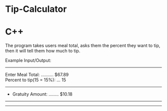 # Tip-Calculator
# C++ 
The program takes users meal total, asks them the percent they want to tip, then it will tell them how much to tip. 


Example Input/Output: 
********************************************                                                               
 Enter Meal Total: .......... $67.89                                                                       
 Percent to tip(15 = 15%): ... 15                                                                          
 - - - - - - - - - - - - - - - - - - -                                                                     
 - Gratuity Amount: ........ $10.18                                                                     
 - - - - - - - - - - - - - - - - - - -                                                                     
******************************************** 
